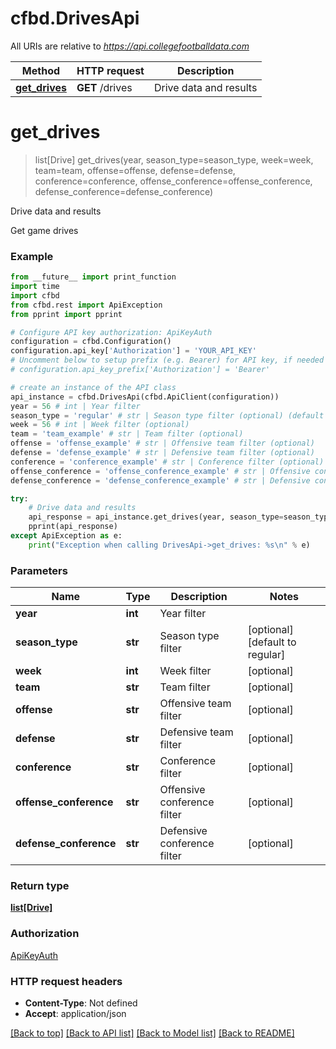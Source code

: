 # cfbd.DrivesApi

All URIs are relative to *https://api.collegefootballdata.com*

Method | HTTP request | Description
------------- | ------------- | -------------
[**get_drives**](DrivesApi.md#get_drives) | **GET** /drives | Drive data and results


# **get_drives**
> list[Drive] get_drives(year, season_type=season_type, week=week, team=team, offense=offense, defense=defense, conference=conference, offense_conference=offense_conference, defense_conference=defense_conference)

Drive data and results

Get game drives

### Example
```python
from __future__ import print_function
import time
import cfbd
from cfbd.rest import ApiException
from pprint import pprint

# Configure API key authorization: ApiKeyAuth
configuration = cfbd.Configuration()
configuration.api_key['Authorization'] = 'YOUR_API_KEY'
# Uncomment below to setup prefix (e.g. Bearer) for API key, if needed
# configuration.api_key_prefix['Authorization'] = 'Bearer'

# create an instance of the API class
api_instance = cfbd.DrivesApi(cfbd.ApiClient(configuration))
year = 56 # int | Year filter
season_type = 'regular' # str | Season type filter (optional) (default to regular)
week = 56 # int | Week filter (optional)
team = 'team_example' # str | Team filter (optional)
offense = 'offense_example' # str | Offensive team filter (optional)
defense = 'defense_example' # str | Defensive team filter (optional)
conference = 'conference_example' # str | Conference filter (optional)
offense_conference = 'offense_conference_example' # str | Offensive conference filter (optional)
defense_conference = 'defense_conference_example' # str | Defensive conference filter (optional)

try:
    # Drive data and results
    api_response = api_instance.get_drives(year, season_type=season_type, week=week, team=team, offense=offense, defense=defense, conference=conference, offense_conference=offense_conference, defense_conference=defense_conference)
    pprint(api_response)
except ApiException as e:
    print("Exception when calling DrivesApi->get_drives: %s\n" % e)
```

### Parameters

Name | Type | Description  | Notes
------------- | ------------- | ------------- | -------------
 **year** | **int**| Year filter | 
 **season_type** | **str**| Season type filter | [optional] [default to regular]
 **week** | **int**| Week filter | [optional] 
 **team** | **str**| Team filter | [optional] 
 **offense** | **str**| Offensive team filter | [optional] 
 **defense** | **str**| Defensive team filter | [optional] 
 **conference** | **str**| Conference filter | [optional] 
 **offense_conference** | **str**| Offensive conference filter | [optional] 
 **defense_conference** | **str**| Defensive conference filter | [optional] 

### Return type

[**list[Drive]**](Drive.md)

### Authorization

[ApiKeyAuth](../README.md#ApiKeyAuth)

### HTTP request headers

 - **Content-Type**: Not defined
 - **Accept**: application/json

[[Back to top]](#) [[Back to API list]](../README.md#documentation-for-api-endpoints) [[Back to Model list]](../README.md#documentation-for-models) [[Back to README]](../README.md)


